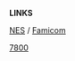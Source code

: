 <p align="left">
<b>LINKS</b>

<a href="https://app.gpv.gg/g/41vUsBzGDr?p=1">NES</a> / <a href="https://app.gpv.gg/g/dfIe1E2qhG?p=1">Famicom</a>

<a href="https://app.gpv.gg/g/xwZUAwuR7l?p=1">7800</a>



